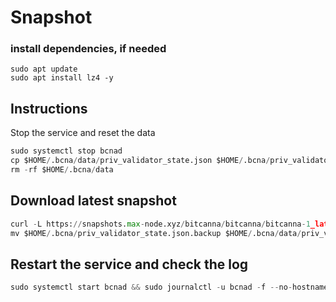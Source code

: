 # Snapshot

### install dependencies, if needed
```pyton
sudo apt update
sudo apt install lz4 -y
```
## Instructions
Stop the service and reset the data
```python
sudo systemctl stop bcnad
cp $HOME/.bcna/data/priv_validator_state.json $HOME/.bcna/priv_validator_state.json.backup
rm -rf $HOME/.bcna/data
```
## Download latest snapshot
```python
curl -L https://snapshots.max-node.xyz/bitcanna/bitcanna/bitcanna-1_latest.tar.lz4 | tar -Ilz4 -xf - -C $HOME/.bcna
mv $HOME/.bcna/priv_validator_state.json.backup $HOME/.bcna/data/priv_validator_state.json
```
## Restart the service and check the log
```python
sudo systemctl start bcnad && sudo journalctl -u bcnad -f --no-hostname -o cat
```
